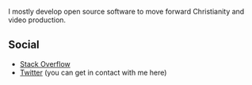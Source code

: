 I mostly develop open source software to move forward Christianity and video production.

## Social

- [Stack Overflow](https://stackoverflow.com/users/1494454/totymedli)
- [Twitter](https://twitter.com/totymedli) (you can get in contact with me here)
